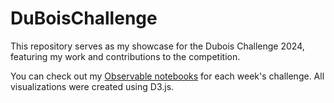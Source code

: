 # DuBoisChallenge
This repository serves as my showcase for the Dubois Challenge 2024, featuring my work and contributions to the competition.

You can check out my [Observable notebooks](https://observablehq.com/@isinkosemen-duboischallenge2024) for each week's challenge. All visualizations were created using D3.js.

